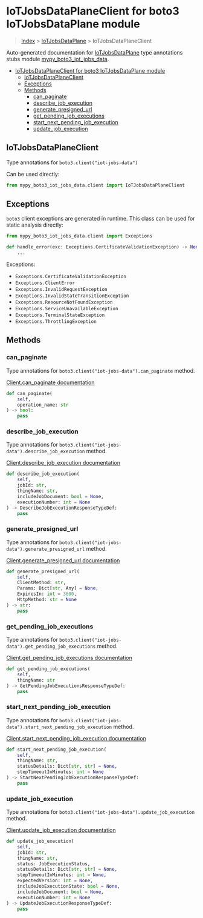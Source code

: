# IoTJobsDataPlaneClient for boto3 IoTJobsDataPlane module

> [Index](../index.md) > [IoTJobsDataPlane](./index.md) > IoTJobsDataPlaneClient

Auto-generated documentation for [IoTJobsDataPlane](https://boto3.amazonaws.com/v1/documentation/api/latest/reference/services/iot-jobs-data.html#IoTJobsDataPlane)
type annotations stubs module [mypy_boto3_iot_jobs_data](https://pypi.org/project/mypy-boto3-iot-jobs-data/).

- [IoTJobsDataPlaneClient for boto3 IoTJobsDataPlane module](#iotjobsdataplaneclient-for-boto3-iotjobsdataplane-module)
  - [IoTJobsDataPlaneClient](#iotjobsdataplaneclient)
  - [Exceptions](#exceptions)
  - [Methods](#methods)
    - [can_paginate](#can_paginate)
    - [describe_job_execution](#describe_job_execution)
    - [generate_presigned_url](#generate_presigned_url)
    - [get_pending_job_executions](#get_pending_job_executions)
    - [start_next_pending_job_execution](#start_next_pending_job_execution)
    - [update_job_execution](#update_job_execution)

## IoTJobsDataPlaneClient

Type annotations for `boto3.client("iot-jobs-data")`

Can be used directly:

```python
from mypy_boto3_iot_jobs_data.client import IoTJobsDataPlaneClient
```

## Exceptions


`boto3` client exceptions are generated in runtime. This class can be used for static analysis directly:

```python
from mypy_boto3_iot_jobs_data.client import Exceptions

def handle_error(exc: Exceptions.CertificateValidationException) -> None:
    ...
```


Exceptions:

- `Exceptions.CertificateValidationException`
- `Exceptions.ClientError`
- `Exceptions.InvalidRequestException`
- `Exceptions.InvalidStateTransitionException`
- `Exceptions.ResourceNotFoundException`
- `Exceptions.ServiceUnavailableException`
- `Exceptions.TerminalStateException`
- `Exceptions.ThrottlingException`


## Methods


### can_paginate

Type annotations for `boto3.client("iot-jobs-data").can_paginate` method.

[Client.can_paginate documentation](https://boto3.amazonaws.com/v1/documentation/api/latest/reference/services/iot-jobs-data.html#IoTJobsDataPlane.Client.can_paginate)

```python
def can_paginate(
    self,
    operation_name: str
) -> bool:
    pass
```

### describe_job_execution

Type annotations for `boto3.client("iot-jobs-data").describe_job_execution` method.

[Client.describe_job_execution documentation](https://boto3.amazonaws.com/v1/documentation/api/latest/reference/services/iot-jobs-data.html#IoTJobsDataPlane.Client.describe_job_execution)

```python
def describe_job_execution(
    self,
    jobId: str,
    thingName: str,
    includeJobDocument: bool = None,
    executionNumber: int = None
) -> DescribeJobExecutionResponseTypeDef:
    pass
```

### generate_presigned_url

Type annotations for `boto3.client("iot-jobs-data").generate_presigned_url` method.

[Client.generate_presigned_url documentation](https://boto3.amazonaws.com/v1/documentation/api/latest/reference/services/iot-jobs-data.html#IoTJobsDataPlane.Client.generate_presigned_url)

```python
def generate_presigned_url(
    self,
    ClientMethod: str,
    Params: Dict[str, Any] = None,
    ExpiresIn: int = 3600,
    HttpMethod: str = None
) -> str:
    pass
```

### get_pending_job_executions

Type annotations for `boto3.client("iot-jobs-data").get_pending_job_executions` method.

[Client.get_pending_job_executions documentation](https://boto3.amazonaws.com/v1/documentation/api/latest/reference/services/iot-jobs-data.html#IoTJobsDataPlane.Client.get_pending_job_executions)

```python
def get_pending_job_executions(
    self,
    thingName: str
) -> GetPendingJobExecutionsResponseTypeDef:
    pass
```

### start_next_pending_job_execution

Type annotations for `boto3.client("iot-jobs-data").start_next_pending_job_execution` method.

[Client.start_next_pending_job_execution documentation](https://boto3.amazonaws.com/v1/documentation/api/latest/reference/services/iot-jobs-data.html#IoTJobsDataPlane.Client.start_next_pending_job_execution)

```python
def start_next_pending_job_execution(
    self,
    thingName: str,
    statusDetails: Dict[str, str] = None,
    stepTimeoutInMinutes: int = None
) -> StartNextPendingJobExecutionResponseTypeDef:
    pass
```

### update_job_execution

Type annotations for `boto3.client("iot-jobs-data").update_job_execution` method.

[Client.update_job_execution documentation](https://boto3.amazonaws.com/v1/documentation/api/latest/reference/services/iot-jobs-data.html#IoTJobsDataPlane.Client.update_job_execution)

```python
def update_job_execution(
    self,
    jobId: str,
    thingName: str,
    status: JobExecutionStatus,
    statusDetails: Dict[str, str] = None,
    stepTimeoutInMinutes: int = None,
    expectedVersion: int = None,
    includeJobExecutionState: bool = None,
    includeJobDocument: bool = None,
    executionNumber: int = None
) -> UpdateJobExecutionResponseTypeDef:
    pass
```